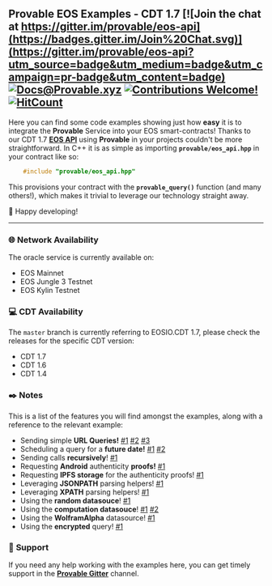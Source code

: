 ## __Provable EOS Examples__ - CDT 1.7 [![Join the chat at https://gitter.im/provable/eos-api](https://badges.gitter.im/Join%20Chat.svg)](https://gitter.im/provable/eos-api?utm_source=badge&utm_medium=badge&utm_campaign=pr-badge&utm_content=badge) [![Docs@Provable.xyz](https://camo.githubusercontent.com/5e89710c6ae9ce0da822eec138ee1a2f08b34453/68747470733a2f2f696d672e736869656c64732e696f2f62616467652f646f63732d536c6174652d627269676874677265656e2e737667)](http://docs.provable.xyz) [![Contributions Welcome!](https://img.shields.io/badge/contributions-welcome-brightgreen.svg?style=flat)](https://github.com/provable-things/eos-examples/issues) [![HitCount](http://hits.dwyl.io/provable-things/eos-examples.svg)](http://hits.dwyl.io/provable-things/eos-examples)

Here you can find some code examples showing just how __easy__ it is to integrate the __Provable__ Service into your EOS smart-contracts! Thanks to our CDT 1.7 [__EOS API__](https://github.com/provable-things/eos-api) using __Provable__ in your projects couldn't be more straightforward.
In C++ it is as simple as importing __`provable/eos_api.hpp`__ in your contract like so:

```c++
    #include "provable/eos_api.hpp"
```

This provisions your contract with the __`provable_query()`__ function (and many others!), which makes it trivial to leverage our technology straight away.

:tada: Happy developing!

***

### :globe_with_meridians: __Network Availability__

The oracle service is currently available on:

* EOS Mainnet
* EOS Jungle 3 Testnet
* EOS Kylin Testnet

### :computer: __CDT Availability__

The `master` branch is currently referring to EOSIO.CDT 1.7, please check the releases for the specific CDT version:

* CDT 1.7
* CDT 1.6
* CDT 1.4

### :black_nib: __Notes__

This is a list of the features you will find amongst the examples, along with a reference to the relevant example:

* Sending simple __URL Queries!__ [#1](./eosusdprice/eosusdprice.cpp) [#2](./checkqueryid/checkqueryid.cpp) [#3](./dieselprice/dieselprice.cpp)
* Scheduling a query for a __future date!__ [#1](./wolframrand/wolframrand.cpp) [#2](./dieselprice/dieselprice.cpp)
* Sending calls __recursively__! [#1](./wolframrand/wolframrand.cpp)
* Requesting __Android__ authenticity __proofs!__ [#1](./eosusdprice/eosusdprice.cpp)
* Requesting __IPFS storage__ for the authenticity proofs! [#1](./eosusdprice/eosusdprice.cpp)
* Leveraging __JSONPATH__ parsing helpers! [#1](./eosusdprice/eosusdprice.cpp)
* Leveraging __XPATH__ parsing helpers! [#1](./dieselprice/dieselprice.cpp)
* Using the __random datasouce__! [#1](./randomsample/randomsample.cpp)
* Using the __computation datasouce__! [#1](./bitcoincomp/bitcoincomp.cpp) [#2](./urlrequests/urlrequests.cpp)
* Using the __WolframAlpha__ datasource! [#1](./wolframrand/wolframrand.cpp)
* Using the __encrypted__ query! [#1](./encryptedqry/encryptedqry.cpp)

### :loudspeaker: __Support__

If you need any help working with the examples here, you can get timely support in the [__Provable Gitter__](https://gitter.im/provable/eos-api) channel.

